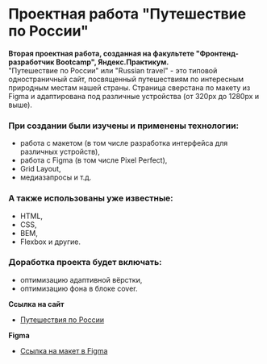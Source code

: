 # Проектная работа "Путешествие по России"

**Вторая проектная работа, созданная на факультете "Фронтенд-разработчик Bootcamp", Яндекс.Практикум.**  
"Путешествие по России" или "Russian travel" - это типовой одностраничный сайт, посвященный путешествиям по интересным природным местам нашей страны. Страница сверстана по макету из Figma и адаптирована под различные устройства (от 320px до 1280px и выше).

### При создании были изучены и применены технологии:
* работа с макетом (в том числе разработка интерфейса для различных устройств),
* работа с Figma (в том числе Pixel Perfect),
* Grid Layout,
* медиазапросы и т.д.

### А также использованы уже известные:
* HTML,
* CSS,
* BEM,
* Flexbox и другие.

### Доработка проекта будет включать:
* оптимизацию адаптивной вёрстки,
* оптимизацию фона в блоке cover.

**Ссылка на сайт**
* [Путешествия по России](https://polinashchepochkina.github.io/russian-travel-bootcamp/)

**Figma**
* [Ссылка на макет в Figma](https://www.figma.com/file/5S2WSbEFL6awjVWJ0NWL8Q/Sprint-3_-Russia-_-desktop-mobile?node-id=28503%3A0)
